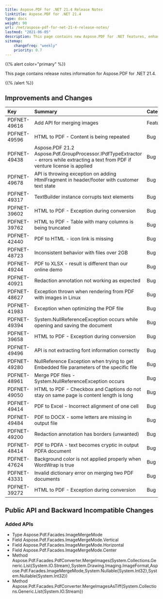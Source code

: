 ```yaml
---
title: Aspose.PDF for .NET 21.4 Release Notes
linktitle: Aspose.PDF for .NET 21.4 
type: docs
weight: 90
url: /net/aspose-pdf-for-net-21-4-release-notes/
lastmod: "2021-06-05"
description: This page contains new Aspose.PDF for .NET features, enhancement, and bug fixes in 2021, version 21.4. 
sitemap:
    changefreq: "weekly"
    priority: 0.7
---
```


{{% alert color="primary" %}}

This page contains release notes information for Aspose.PDF for .NET 21.4.

{{% /alert %}} 

## Improvements and Changes

|**Key**|**Summary**|**Category**|
| :- | :- | :- |
|PDFNET-49616|Add API for merging images|Feature|
|PDFNET-49596|HTML to PDF - Content is being repeated|Bug|
|PDFNET-49438|Aspose.PDF 21.2 Aspose.Pdf.GroupProcessor.IPdfTypeExtractor - errors while extracting a text from PDF if venture license is applied|Bug|
|PDFNET-49678|API is throwing exception on adding HtmlFragment in header/footer with customer text state|Bug|
|PDFNET-49317|TextBuilder instance corrupts text elements|Bug|
|PDFNET-39602|HTML to PDF - Exception during conversion|Bug|
|PDFNET-39762|HTML to PDF - Table with many columns is being truncated|Bug|
|PDFNET-42440|PDF to HTML - icon link is missing|Bug|
|PDFNET-48723|Inconsistent behavior with files over 2GB|Bug|
|PDFNET-49244|PDF to XLSX - result is different than our online demo|Bug|
|PDFNET-40921|Redaction annotation not working as expected|Bug|
|PDFNET-48627|Exception thrown when rendering from PDF with images in Linux|Bug|
|PDFNET-41983|Exception when optimizing the PDF file|Bug|
|PDFNET-49394|System.NullReferenceException occurs while opening and saving the document|Bug|
|PDFNET-39658|HTML to PDF - Exception during conversion|Bug|
|PDFNET-49496|API is not extracting font information correctly|Bug|
|PDFNET-49280|NullReference Exception when trying to get Embedded file parameters of the specific file|Bug|
|PDFNET-48961|Merge PDF files - System.NullReferenceException occurs|Bug|
|PDFNET-49050|HTML to PDF - Checkbox and Captions do not stay on same page is content length is long|Bug|
|PDFNET-49414|PDF to Excel - Incorrect alignment of one cell|Bug|
|PDFNET-49484|PDF to DOCX - some letters are missing in output file|Bug|
|PDFNET-49200|Redaction annotation has borders (unwanted)|Bug|
|PDFNET-48414|PDF to PDFA - text becomes cryptic in output PDFA document|Bug|
|PDFNET-47624|Background color is not applied properly when WordWrap is true|Bug|
|PDFNET-43331|Invalid dictionary error on merging two PDF documents|Bug|
|PDFNET-39272|HTML to PDF - Exception during conversion|Bug|

## Public API and Backward Incompatible Changes

### Added APIs

* Type Aspose.Pdf.Facades.ImageMergeMode
* Field Aspose.Pdf.Facades.ImageMergeMode.Vertical
* Field Aspose.Pdf.Facades.ImageMergeMode.Horizontal
* Field Aspose.Pdf.Facades.ImageMergeMode.Center
* Method Aspose.Pdf.Facades.PdfConverter.MergeImages(System.Collections.Generic.List{System.IO.Stream},System.Drawing.Imaging.ImageFormat,Aspose.Pdf.Facades.ImageMergeMode,System.Nullable{System.Int32},System.Nullable{System.Int32})
* Method Aspose.Pdf.Facades.PdfConverter.MergeImagesAsTiff(System.Collections.Generic.List{System.IO.Stream})